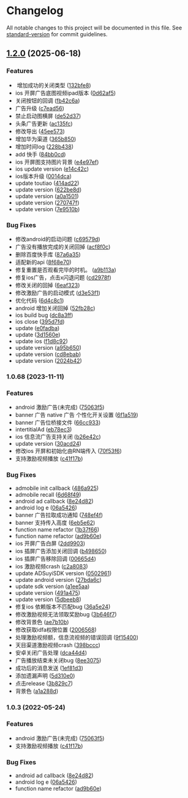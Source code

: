# Changelog

All notable changes to this project will be documented in this file. See [standard-version](https://github.com/conventional-changelog/standard-version) for commit guidelines.

## [1.2.0](https://github.com/liusanhong/react-native-admobile/compare/v1.0.69...v1.2.0) (2025-06-18)


### Features

*  增加成功的关闭类型 ([132bfe8](https://github.com/liusanhong/react-native-admobile/commit/132bfe8dcdd24631e46b7a9b7dc1ef2f4bd67650))
*  ios 开屏广告底图视频ipad版本 ([0d62af5](https://github.com/liusanhong/react-native-admobile/commit/0d62af56e0d0bb4fe642b826b48a55302b6113f6))
* 关闭按钮的回调 ([fb42c6a](https://github.com/liusanhong/react-native-admobile/commit/fb42c6a62403fba6c04ddbdd9c4673df3218bd27))
* 广告升级 ([c7ead56](https://github.com/liusanhong/react-native-admobile/commit/c7ead5606971337fc37de37dd91d9fb4938c5c45))
* 禁止启动图横屏 ([de52d37](https://github.com/liusanhong/react-native-admobile/commit/de52d370c54a4204a6cef6cf5d197411aec195ae))
* 头条广告更新 ([ac135fc](https://github.com/liusanhong/react-native-admobile/commit/ac135fcb07c3acdeb1373181f0bd1480aff4e98d))
* 修改导出 ([45ee573](https://github.com/liusanhong/react-native-admobile/commit/45ee573b6c942dc7af24aaf64c5370a94afc1dce))
* 增加华为渠道 ([365b850](https://github.com/liusanhong/react-native-admobile/commit/365b850889552ebb30b1efdf3999b82658e4dd6d))
* 增加时间log ([228b438](https://github.com/liusanhong/react-native-admobile/commit/228b438a3689630db9115a3c23b070f9c1c65f34))
* add 快手 ([84bb0cd](https://github.com/liusanhong/react-native-admobile/commit/84bb0cdda80d1c9422e0b43f563bd4962f6952b5))
* ios 开屏图支持图片背景 ([e4e97ef](https://github.com/liusanhong/react-native-admobile/commit/e4e97ef5902ac3d850d912e0c6833560125614ed))
* ios update version ([e14c42c](https://github.com/liusanhong/react-native-admobile/commit/e14c42c5cd486d55458f955e11a732d4601e4ea2))
* ios版本升级 ([0014dca](https://github.com/liusanhong/react-native-admobile/commit/0014dca90812f1ededd93672f5146cc682dee385))
* update toutiao ([414ad22](https://github.com/liusanhong/react-native-admobile/commit/414ad2229e28c2f6ea6b70a2c231e8fd9ed788bc))
* update version ([622be8d](https://github.com/liusanhong/react-native-admobile/commit/622be8d09f21ae23dbb521c8eff2b0f596e4f5c7))
* update version ([a0a1501](https://github.com/liusanhong/react-native-admobile/commit/a0a1501551eda2533be3efb729677959cde65620))
* update version ([270747f](https://github.com/liusanhong/react-native-admobile/commit/270747f090bf10446551bc7526a97e1ea47e48a1))
* update version ([7e9510b](https://github.com/liusanhong/react-native-admobile/commit/7e9510be335c292013c94b34d74afc43971dca48))


### Bug Fixes

*  修改android的启动问题 ([c69579d](https://github.com/liusanhong/react-native-admobile/commit/c69579dd234d9513fc64d3800c473312962fd60c))
* 广告没有播放完成的关闭回掉 ([acf8f0c](https://github.com/liusanhong/react-native-admobile/commit/acf8f0c554cf70318609e3b187d731724ce7f72b))
* 删除百度快手库 ([87a6a35](https://github.com/liusanhong/react-native-admobile/commit/87a6a35f4ce644f173d1acfe60caa83284b081ff))
* 适配新的api ([8f68e70](https://github.com/liusanhong/react-native-admobile/commit/8f68e70fe9439e8d4dc16c217b91608e5ae2560e))
* 修复重置是否观看完毕的时机。 ([a9b113a](https://github.com/liusanhong/react-native-admobile/commit/a9b113aa4161ff33f6b47980b4652631ecd042a3))
* 修复ios广告，点击x闪退问题 ([cd2978f](https://github.com/liusanhong/react-native-admobile/commit/cd2978f99dd910ac0dae41e32171b2b0a66791e6))
* 修改关闭的回掉 ([6eaf323](https://github.com/liusanhong/react-native-admobile/commit/6eaf323677573c318e95e2285fc106c7781b94d6))
* 修改激励广告的启动模式 ([d3e53f1](https://github.com/liusanhong/react-native-admobile/commit/d3e53f152c75677dad780bc3df75b937e6e612b1))
* 优化代码 ([6d4c8c1](https://github.com/liusanhong/react-native-admobile/commit/6d4c8c182a5646f1a0295d849aabdcf1b08cac0f))
* android 增加关闭回掉 ([52fb28c](https://github.com/liusanhong/react-native-admobile/commit/52fb28cbbb998345acfca9a5ed59127ebc7d3703))
* ios  build bug ([dc8a3ff](https://github.com/liusanhong/react-native-admobile/commit/dc8a3fffde8f1e141af9d81621a13e07f6590cdd))
* ios close ([395d7fd](https://github.com/liusanhong/react-native-admobile/commit/395d7fd9e73e284f205cbe786c3c32785f01686e))
* update ([e0fadba](https://github.com/liusanhong/react-native-admobile/commit/e0fadbabf061698daac4c0cc48da2cae8e5e1f98))
* update ([3d1560e](https://github.com/liusanhong/react-native-admobile/commit/3d1560ef60c049d7a8d2815b2c928abc690dbdc4))
* update ios ([f1d8c92](https://github.com/liusanhong/react-native-admobile/commit/f1d8c9270389a842d6e54fb08aab993fe78b1737))
* update version ([a95b650](https://github.com/liusanhong/react-native-admobile/commit/a95b650e773810425eda96ee87dc20468552cfcf))
* update version ([cd8ebab](https://github.com/liusanhong/react-native-admobile/commit/cd8ebab95a1ec9a5157b01f516d8cffad2411506))
* update version ([2024b42](https://github.com/liusanhong/react-native-admobile/commit/2024b42964d00ce9b1a01cf119402f9d06b7f307))

### 1.0.68 (2023-11-11)


### Features

* android 激励广告(未完成) ([75063f5](https://github.com/liusanhong/react-native-admobile/commit/75063f5166d6c2d5355dbb5dd19a14d08b29de59))
* banner 广告 native 广告 个性化开关设置 ([6f1a519](https://github.com/liusanhong/react-native-admobile/commit/6f1a519549aa0916b6dfeca554bf01a3fc82d4c1))
* banner 广告位桥接文件 ([66cc933](https://github.com/liusanhong/react-native-admobile/commit/66cc93352c59f62ce8f770145d6c1499f49037f3))
* intertitialAd ([eb78ec3](https://github.com/liusanhong/react-native-admobile/commit/eb78ec3b52373617c52d57c43f452a3d8f3da8a3))
* ios 信息流广告支持关闭 ([b26e42c](https://github.com/liusanhong/react-native-admobile/commit/b26e42ccb32b59ad589c2d8f2ee7295eaddfa729))
* update version ([30acd24](https://github.com/liusanhong/react-native-admobile/commit/30acd24e2f123cc677a43c2ee6db63391e1a869e))
* 修改ios 开屏和初始化由RN端传入 ([70f53f6](https://github.com/liusanhong/react-native-admobile/commit/70f53f60db2c001e27b51584077e8ea92eff7a5f))
* 支持激励视频播放 ([c41f17b](https://github.com/liusanhong/react-native-admobile/commit/c41f17bbec047ef3329fb66a91e0118793ea40df))


### Bug Fixes

* admobile init callback ([486a925](https://github.com/liusanhong/react-native-admobile/commit/486a92575d35ade8d1df9e83be77dc0a88cd6f66))
* admobile recall ([6d68f49](https://github.com/liusanhong/react-native-admobile/commit/6d68f49794a86714a87c0c6dc09c12fc5d804c2b))
* android ad callback ([8e24d82](https://github.com/liusanhong/react-native-admobile/commit/8e24d820eaf9690410994970825cd0611904d680))
* android log e ([06a5426](https://github.com/liusanhong/react-native-admobile/commit/06a5426455f66a3717dfd98e0b739738bb16d763))
* banner 广告拉取成功通知 ([748ef4f](https://github.com/liusanhong/react-native-admobile/commit/748ef4f463af44ed8bd322caba0915f79b720db0))
* banner 支持传入高度 ([6eb5e62](https://github.com/liusanhong/react-native-admobile/commit/6eb5e623b68361ef5c8133b1227a294318eda655))
* function name refactor ([1b37f66](https://github.com/liusanhong/react-native-admobile/commit/1b37f6633443498e446a3fa708496b9cbfb3450f))
* function name refactor ([ad9b60e](https://github.com/liusanhong/react-native-admobile/commit/ad9b60eea5b66a50099693e2c65b09bdacb624f7))
* ios 开屏广告白屏 ([2dd9903](https://github.com/liusanhong/react-native-admobile/commit/2dd9903a8dec6ebd1353097e65e88603a0e13550))
* ios 插屏广告添加关闭回调 ([b498650](https://github.com/liusanhong/react-native-admobile/commit/b4986504d7eb84f7b610a25dd92510110f778fbb))
* ios 插屏广告移除回调 ([00665d4](https://github.com/liusanhong/react-native-admobile/commit/00665d440062043d39eafe927dd89eea6148637e))
* ios 激励视频crash ([c2a8083](https://github.com/liusanhong/react-native-admobile/commit/c2a8083ed51b0ed66e1efd2c22d8bb2c0eaefbc4))
* update ADSuyiSDK version ([0502961](https://github.com/liusanhong/react-native-admobile/commit/0502961c81b886c47fb5605cb2599d38b39b9096))
* update android version ([27bda6c](https://github.com/liusanhong/react-native-admobile/commit/27bda6c7e6e2975b6312a31020ea22edba251b29))
* update sdk version ([a1ee5aa](https://github.com/liusanhong/react-native-admobile/commit/a1ee5aa66546fb8fc3ce533e38ba916d2ceb77f0))
* update version ([491a475](https://github.com/liusanhong/react-native-admobile/commit/491a475c5e0af9b7749949da0f2e017366fda913))
* update version ([5dbeeb8](https://github.com/liusanhong/react-native-admobile/commit/5dbeeb8a7aec3fcdae3e7d11ac187a23c5a1dc89))
* 修复ios 依赖版本不匹配bug ([36a5e24](https://github.com/liusanhong/react-native-admobile/commit/36a5e24b6c3bcd759a7b6c523753f956e7ed9133))
* 修改激励视频无法领取奖励bug ([3b646f7](https://github.com/liusanhong/react-native-admobile/commit/3b646f71b7a8f278baf7b4070df0fddb857314b2))
* 修改背景色 ([ae7b10b](https://github.com/liusanhong/react-native-admobile/commit/ae7b10b0c29da32309fd6ab1535328aca48c430a))
* 修改获取idfa权限位置 ([2006568](https://github.com/liusanhong/react-native-admobile/commit/2006568d94110aed53236f93a67ee6b164df3afc))
* 处理激励视频额，信息流视频的错误回调 ([9f15400](https://github.com/liusanhong/react-native-admobile/commit/9f15400359dfb8eb7731a37c17b9b0b407fa56e6))
* 天目渠道激励视频crash ([398bccc](https://github.com/liusanhong/react-native-admobile/commit/398bcccb574f8238f1e5c71a05bdf0cc3f7f14e3))
* 安卓关闭广告处理 ([dca44d4](https://github.com/liusanhong/react-native-admobile/commit/dca44d41584b74a05c3a91d7ff65c36a48b79aa4))
* 广告播放结束未关闭bug ([8ee3075](https://github.com/liusanhong/react-native-admobile/commit/8ee30754f3f9f58b485dc403d3b85118376aa5ef))
* 成功后的消息发送 ([1ef81d3](https://github.com/liusanhong/react-native-admobile/commit/1ef81d3229d32bafc46426a2d008cce03bae3652))
* 添加遗漏声明 ([5d310e0](https://github.com/liusanhong/react-native-admobile/commit/5d310e0a11cea57699147789e8f20081295abb7c))
* 点击release ([3b829c7](https://github.com/liusanhong/react-native-admobile/commit/3b829c70b1e6eb6aa278c2623dc825ab6c5327c4))
* 背景色 ([a1a288d](https://github.com/liusanhong/react-native-admobile/commit/a1a288d73be2edc0128d2707655cc5468c47007d))

### 1.0.3 (2022-05-24)


### Features

* android 激励广告(未完成) ([75063f5](https://github.com/github_account/react-native-admobile/commit/75063f5166d6c2d5355dbb5dd19a14d08b29de59))
* 支持激励视频播放 ([c41f17b](https://github.com/github_account/react-native-admobile/commit/c41f17bbec047ef3329fb66a91e0118793ea40df))


### Bug Fixes

* android ad callback ([8e24d82](https://github.com/github_account/react-native-admobile/commit/8e24d820eaf9690410994970825cd0611904d680))
* android log e ([06a5426](https://github.com/github_account/react-native-admobile/commit/06a5426455f66a3717dfd98e0b739738bb16d763))
* function name refactor ([ad9b60e](https://github.com/github_account/react-native-admobile/commit/ad9b60eea5b66a50099693e2c65b09bdacb624f7))
